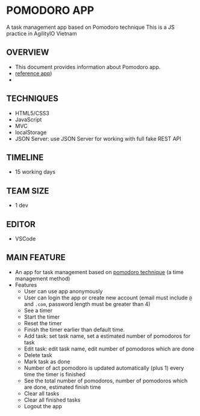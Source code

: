 # POMODORO APP #
A task management app based on Pomodoro technique
This is a JS practice in AgilityIO Vietnam

## OVERVIEW ##
- This document provides information about Pomodoro app.
- [reference app](Pomofocus.io))
- 
## TECHNIQUES ##
- HTML5/CSS3
- JavaScript
- MVC
- localStorage
- JSON Server: use JSON Server for working with full fake REST API
## TIMELINE ##
- 15 working days
## TEAM SIZE ##
- 1 dev
## EDITOR ##
- VSCode
## MAIN FEATURE ##
- An app for task management based on [pomodoro technique](https://en.wikipedia.org/wiki/Pomodoro_Technique) (a time management method)
- Features
  - User can use app anonymously 
  - User can login the app or create new account (email must include `@` and `.com`, password length must be greater than 4)
  - See a timer
  - Start the timer
  - Reset the timer
  - Finish the timer earlier than default time.
  - Add task: set task name, set a estimated number of pomodoros for task
  - Edit task: edit task name, edit number of pomodoros which are done
  - Delete task
  - Mark task as done
  - Number of act pomodoro is updated automatically (plus 1) every time the timer is finished
  - See the total number of pomodoros, number of pomodoros which are done, estimated finish time
  - Clear all tasks
  - Clear all finished tasks
  - Logout the app
